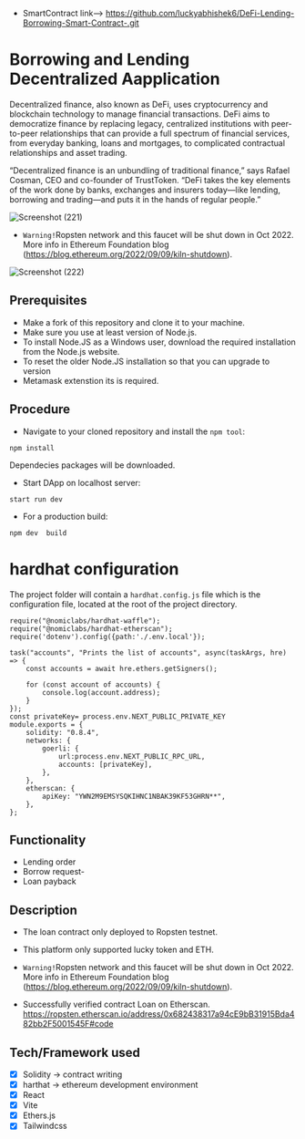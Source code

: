 - SmartContract link--> https://github.com/luckyabhishek6/DeFi-Lending-Borrowing-Smart-Contract-.git

# Borrowing and Lending Decentralized Aapplication

Decentralized finance, also known as DeFi, uses cryptocurrency and blockchain technology to manage financial transactions. DeFi aims to democratize finance by replacing legacy, centralized institutions with peer-to-peer relationships that can provide a full spectrum of financial services, from everyday banking, loans and mortgages, to complicated contractual relationships and asset trading.

“Decentralized finance is an unbundling of traditional finance,” says Rafael Cosman, CEO and co-founder of TrustToken. “DeFi takes the key elements of the work done by banks, exchanges and insurers today—like lending, borrowing and trading—and puts it in the hands of regular people.”


![Screenshot (221)](https://user-images.githubusercontent.com/41932087/192129171-a54973da-5709-4477-9403-2834bee98bf1.png)


- `Warning!`Ropsten network and this faucet will be shut down in Oct 2022.
More info in  Ethereum Foundation blog (https://blog.ethereum.org/2022/09/09/kiln-shutdown).


![Screenshot (222)](https://user-images.githubusercontent.com/41932087/192129187-b6445a12-f367-4be5-81b5-0c457e34607f.png)

## Prerequisites
-  Make a fork of this repository and clone it to your machine.
-  Make sure you use at least version of Node.js.
-  To install Node.JS as a Windows user, download the required installation from the Node.js website.
-  To reset the older Node.JS installation so that you can upgrade to version
-  Metamask extenstion its is required.


## Procedure 

* Navigate to your cloned repository  and install the `npm tool`:

```
npm install
```

Dependecies packages will be downloaded.

* Start DApp on localhost server:

```
start run dev
```


* For a production build:

```
npm dev  build
```

# hardhat configuration

The project folder will contain a `hardhat.config.js` file which is the configuration file, located at the root of the project directory.

```
require("@nomiclabs/hardhat-waffle");
require("@nomiclabs/hardhat-etherscan");
require('dotenv').config({path:'./.env.local'});

task("accounts", "Prints the list of accounts", async(taskArgs, hre) => {
    const accounts = await hre.ethers.getSigners();

    for (const account of accounts) {
        console.log(account.address);
    }
});
const privateKey= process.env.NEXT_PUBLIC_PRIVATE_KEY
module.exports = {
    solidity: "0.8.4",
    networks: {
        goerli: {
            url:process.env.NEXT_PUBLIC_RPC_URL,
            accounts: [privateKey],
        },
    },
    etherscan: {
        apiKey: "YWN2M9EMSYSQKIHNC1NBAK39KF53GHRN**",
    },
};

```

## Functionality
- Lending order 
- Borrow request-
- Loan payback 

## Description
- The loan contract only deployed to Ropsten testnet.
- This platform only supported lucky token and ETH.

- `Warning!`Ropsten network and this faucet will be shut down in Oct 2022.
More info in  Ethereum Foundation blog (https://blog.ethereum.org/2022/09/09/kiln-shutdown).
- Successfully verified contract Loan on Etherscan.
https://ropsten.etherscan.io/address/0x682438317a94cE9bB31915Bda482bb2F5001545F#code 

## Tech/Framework used
- [x] Solidity -> contract writing 
- [x] harthat -> ethereum development environment
- [x] React
- [x] Vite
- [x] Ethers.js
- [x] Tailwindcss